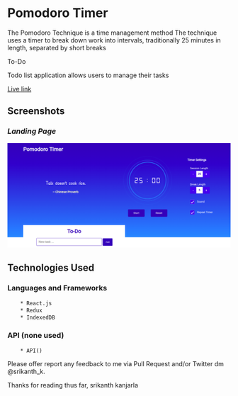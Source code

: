 # Pomodoro Timer

The Pomodoro Technique is a time management method
The technique uses a timer to break down work into intervals,
traditionally 25 minutes in length, separated by short breaks

To-Do

Todo list application allows users to manage their tasks

[Live link](https://srikanthkanjarla.github.io/pomodoro-timer/)

## Screenshots

### _Landing Page_

![landingPage](public/pomodoro.png)

## Technologies Used

### Languages and Frameworks

    	* React.js
    	* Redux
    	* IndexedDB

### API (none used)

    	* API()

Please offer report any feedback to me via Pull Request and/or Twitter dm @srikanth_k.

Thanks for reading thus far,
srikanth kanjarla
